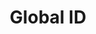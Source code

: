 ---
name: GlobalID
title: Global ID
description: At GlobaliD, we’re building a universal identity solution that is easy to use, ties users to unique names and transcends borders and institutions.
excerpt: >
  Our mission is to bring decentralized digital identity to all people — a self-sovereign identity they can use to communicate, transact, and create value within any context.

  At GlobaliD, we believe that your identity is the key to unlocking your social and economic potential. This applies to the physical and digital world as well as the traditional and decentralized world.  
layout: companies
permalink: companies/GlobalID/
canonical_url: 'https://decentralized-id.com/companies/GlobalID/'
categories: ["Companies"]
tags: ["Compliance","PRIVATE","Wallets","COVID","Verifiable Credentials","Indicio"]
header:
   image: # /images/GlobalID_header.webp
   teaser: # /images/GlobalID_teaser.webp 
last_modified_at: 2023-03-22
---